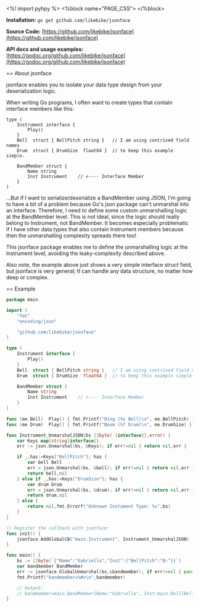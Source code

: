 <%! import pyhpy %>
<%block name="PAGE_CSS">
    <link rel="stylesheet" type="text/css" href="${pyhpy.url('/static/css/home.css')}">
</%block>

**Installation:** ```go get github.com/likebike/jsonface```

**Source Code:** [https://github.com/likebike/jsonface](https://github.com/likebike/jsonface)

**API docs and usage examples:** [https://godoc.org/github.com/likebike/jsonface](https://godoc.org/github.com/likebike/jsonface)


== About jsonface

jsonface enables you to isolate your data type design from your deserialization logic.

When writing Go programs, I often want to create types that contain interface members like this:

    type (
        Instrument interface {
            Play()
        }
        Bell  struct { BellPitch string }   // I am using contrived field names
        Drum  struct { DrumSize  float64 }  // to keep this example simple.
    
        BandMember struct {
            Name string
            Inst Instrument    // <---- Interface Member
        }
    )

...But if I want to serialize/deserialize a BandMember using JSON, I'm going
to have a bit of a problem because Go's json package can't unmarshal into an interface.
Therefore, I need to define some custom unmarshalling logic at the BandMember level.
This is not ideal, since the logic should really belong to Instrument, not BandMember.
It becomes especially problematic if I have other data types that also contain
Instrument members because then the unmarshalling complexity spreads there too!

This jsonface package enables me to define the unmarshalling logic at the Instrument
level, avoiding the leaky-complexity described above.

Also note, the example above just shows a very simple interface struct field,
but jsonface is very general; It can handle any data structure, no matter how
deep or complex.


== Example

```go
package main

import (
    "fmt"
    "encoding/json"

    "github.com/likebike/jsonface"
)

type (
    Instrument interface {
        Play()
    }
    Bell  struct { BellPitch string }   // I am using contrived field names
    Drum  struct { DrumSize  float64 }  // to keep this example simple.

    BandMember struct {
        Name string
        Inst Instrument    // <---- Interface Member
    }
)

func (me Bell)  Play() { fmt.Printf("Ding (%s Bell)\n", me.BellPitch) }
func (me Drum)  Play() { fmt.Printf("Boom (%f Drum)\n", me.DrumSize) }

func Instrument_UnmarshalJSON(bs []byte) (interface{},error) {
    var Keys map[string]interface{}
    err := json.Unmarshal(bs, &Keys); if err!=nil { return nil,err }

    if _,has:=Keys["BellPitch"]; has {
        var bell Bell
        err = json.Unmarshal(bs, &bell); if err!=nil { return nil,err }
        return bell,nil
    } else if _,has:=Keys["DrumSize"]; has {
        var drum Drum
        err = json.Unmarshal(bs, &drum); if err!=nil { return nil,err }
        return drum,nil
    } else {
        return nil,fmt.Errorf("Unknown Instument Type: %s",bs)
    }
}

// Register the callback with jsonface:
func init() {
    jsonface.AddGlobalCB("main.Instrument", Instrument_UnmarshalJSON)
}

func main() {
    bs := []byte(`{"Name":"Gabriella","Inst":{"BellPitch":"B♭"}}`)
    var bandmember BandMember
    err := jsonface.GlobalUnmarshal(bs,&bandmember); if err!=nil { panic(err) }
    fmt.Printf("bandmember=%#v\n",bandmember)

    // Output:
    // bandmember=main.BandMember{Name:"Gabriella", Inst:main.Bell{BellPitch:"B♭"}}
}
```

